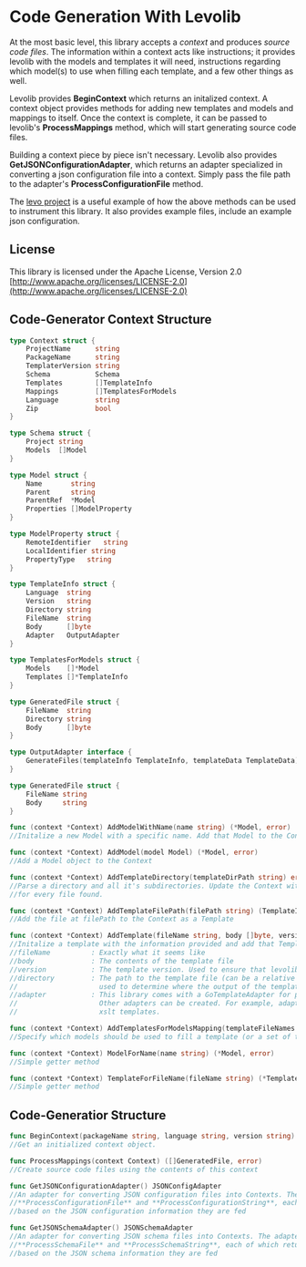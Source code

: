 # Code Generation With Levolib

At the most basic level, this library accepts a *context* and produces *source code files*. The information within a context acts like instructions; it provides levolib with the models and templates it will need, instructions regarding which model(s) to use when filling each template, and a few other things as well.

Levolib provides **BeginContext** which returns an initalized context. A context object provides methods for adding new templates and models and mappings to itself. Once the context is complete, it can be passed to levolib's **ProcessMappings** method, which will start generating source code files.

Building a context piece by piece isn't necessary. Levolib also provides **GetJSONConfigurationAdapter**, which returns an adapter specialized in converting a json configuration file into a context. Simply pass the file path to the adapter's **ProcessConfigurationFile** method.

The [levo project](https://github.com/cfmobile/levo) is a useful example of how the above methods can be used to instrument this library. It also provides example files, include an example json configuration.

## License
This library is licensed under the Apache License, Version 2.0 [http://www.apache.org/licenses/LICENSE-2.0](http://www.apache.org/licenses/LICENSE-2.0)

## Code-Generator Context Structure
```go
type Context struct {
	ProjectName      string
	PackageName      string
	TemplaterVersion string
	Schema           Schema
	Templates        []TemplateInfo
	Mappings         []TemplatesForModels
	Language         string
	Zip              bool
}

type Schema struct {
	Project string
	Models  []Model
}

type Model struct {
	Name       string
	Parent     string
	ParentRef  *Model
	Properties []ModelProperty
}

type ModelProperty struct {
	RemoteIdentifier   string
	LocalIdentifier string
	PropertyType   string
}

type TemplateInfo struct {
	Language  string
	Version   string
	Directory string
	FileName  string
	Body      []byte
	Adapter   OutputAdapter
}

type TemplatesForModels struct {
	Models    []*Model
	Templates []*TemplateInfo
}

type GeneratedFile struct {
	FileName  string
	Directory string
	Body      []byte
}

type OutputAdapter interface {
	GenerateFiles(templateInfo TemplateInfo, templateData TemplateData) ([]GeneratedFile, error)
}

type GeneratedFile struct {
	FileName string
	Body     string
}

func (context *Context) AddModelWithName(name string) (*Model, error)
//Initalize a new Model with a specific name. Add that Model to the Context

func (context *Context) AddModel(model Model) (*Model, error)
//Add a Model object to the Context

func (context *Context) AddTemplateDirectory(templateDirPath string) error
//Parse a directory and all it's subdirectories. Update the Context with a new Template
//for every file found.

func (context *Context) AddTemplateFilePath(filePath string) (TemplateInfo, error)
//Add the file at filePath to the Context as a Template

func (context *Context) AddTemplate(fileName string, body []byte, version string, directory string, adapter OutputAdapter) (*TemplateInfo, error)
//Initalize a template with the information provided and add that TemplateInfo to the Context
//fileName          : Exactly what it seems like
//body              : The contents of the template file
//version           : The template version. Used to ensure that levolib is able to process the template.
//directory         : The path to the template file (can be a relative path). This directory will be
//                    used to determine where the output of the template goes.
//adapter           : This library comes with a GoTemplateAdapter for processing go templates.
//                    Other adapters can be created. For example, adapters for Mako templates or
//                    xslt templates. 

func (context *Context) AddTemplatesForModelsMapping(templateFileNames []string, modelNames []string) error
//Specify which models should be used to fill a template (or a set of templates).

func (context *Context) ModelForName(name string) (*Model, error)
//Simple getter method

func (context *Context) TemplateForFileName(fileName string) (*TemplateInfo, error)
//Simple getter method
```

## Code-Generatior Structure
```go
func BeginContext(packageName string, language string, version string) (Context, error)
//Get an initialized context object.

func ProcessMappings(context Context) ([]GeneratedFile, error)
//Create source code files using the contents of this context

func GetJSONConfigurationAdapter() JSONConfigAdapter
//An adapter for converting JSON configuration files into Contexts. The adapter provides
//**ProcessConfigurationFile** and **ProcessConfigurationString**, each of which returns a Context
//based on the JSON configuration information they are fed

func GetJSONSchemaAdapter() JSONSchemaAdapter
//An adapter for converting JSON schema files into Contexts. The adapter provides
//**ProcessSchemaFile** and **ProcessSchemaString**, each of which returns a Context
//based on the JSON schema information they are fed
```
